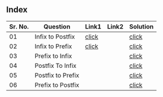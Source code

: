## Index 

Sr. No. | Question|Link1 | Link2 | Solution
---|---|---|---|---
01 | Infix to Postfix | [click](https://practice.geeksforgeeks.org/problems/infix-to-postfix-1587115620/1?utm_source=youtube&utm_medium=collab_striver_ytdescription&utm_campaign=infix-to-postfix) ||[click](./Solutions/InfixToPostfix.java)
02 | Infix to Prefix | [click](https://www.geeksforgeeks.org/convert-infix-prefix-notation/) ||[click](./Solutions/InfixToPrefix.java)
03 | Prefix to Infix |  ||[click](./Solutions/PreFixToInFix.java)
04 | Postfix To Infix | ||[click](./Solutions/PostFixToInfix.java)
05 | Postfix to Prefix ||| [click](./Solutions/postfixToPrefix.java)
06 | Prefix to Postfix ||| [click](./Solutions/prefixToPostfix.java)